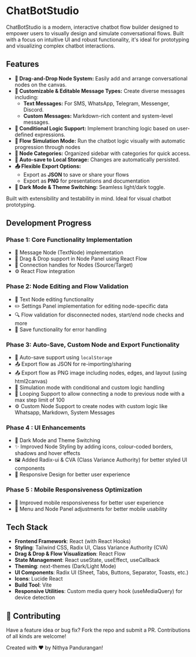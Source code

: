 # ChatBotStudio

ChatBotStudio is a modern, interactive chatbot flow builder designed to empower users to visually design and simulate conversational flows. Built with a focus on intuitive UI and robust functionality, it's ideal for prototyping and visualizing complex chatbot interactions.

## Features

- **🧱 Drag-and-Drop Node System:** Easily add and arrange conversational nodes on the canvas.
- **💬 Customizable & Editable Message Types:** Create diverse messages including:
  - **Text Messages:** For SMS, WhatsApp, Telegram, Messenger, Discord.
  - **Custom Messages:** Markdown-rich content and system-level messages.
- **🧠 Conditional Logic Support:** Implement branching logic based on user-defined expressions.
- **🔁 Flow Simulation Mode:** Run the chatbot logic visually with automatic progression through nodes
- **🎨 Node Categories:** Organized sidebar with categories for quick access.
- **💾 Auto-save to Local Storage:** Changes are automatically persisted.
- **📤 Flexible Export Options:**
  - Export as **JSON** to save or share your flows
  - Export as **PNG** for presentations and documentation
- **🌙 Dark Mode & Theme Switching:** Seamless light/dark toggle.

Built with extensibility and testability in mind. Ideal for visual chatbot prototyping.

## Development Progress

### Phase 1: Core Functionality Implementation

- 💬 Message Node (TextNode) implementation
- 🔗 Drag & Drop support in Node Panel using React Flow
- 🔌 Connection handles for Nodes (Source/Target)
- ⚙️ React Flow integration

### Phase 2: Node Editing and Flow Validation

- 📝 Text Node editing functionality
- ✏️ Settings Panel implementation for editing node-specific data
- 🔍 Flow validation for disconnected nodes, start/end node checks and more
- 💾 Save functionality for error handling

### Phase 3: Auto-Save, Custom Node and Export Functionality

- 💾 Auto-save support using `localStorage`
- 📤 Export flow as JSON for re-importing/sharing
- 📤 Export flow as PNG image including nodes, edges, and layout (using html2canvas)
- 🔌 Simulation mode with conditional and custom logic handling
- 🚦 Looping Support to allow connecting a node to previous node with a max step limit of 100
- ⚙️ Custom Node Support to create nodes with custom logic like Whatsapp, Markdown, System Messages

### Phase 4 : UI Enhancements

- 🎨 Dark Mode and Theme Switching
- ✨ Improved Node Styling by adding icons, colour-coded borders, shadows and hover effects
- 🖼️ Added Radix-ui & CVA (Class Variance Authority) for better styled UI components
- 🚀 Responsive Design for better user experience

### Phase 5 : Mobile Responsiveness Optimization

- 📱 Improved mobile responsiveness for better user experience
- 📱 Menu and Node Panel adjustments for better mobile usability

## Tech Stack

- **Frontend Framework**: React (with React Hooks)
- **Styling**: Tailwind CSS, Radix UI, Class Variance Authority (CVA)
- **Drag & Drop & Flow Visualization**: React Flow
- **State Management**: React useState, useEffect, useCallback 
- **Theming**: next-themes (Dark/Light Mode)
- **UI Components**: Radix UI (Sheet, Tabs, Buttons, Separator, Toasts, etc.)
- **Icons**: Lucide React
- **Build Tool**: Vite
- **Responsive Utilities**: Custom media query hook (useMediaQuery) for device detection

## 🤝 Contributing

Have a feature idea or bug fix? Fork the repo and submit a PR. Contributions of all kinds are welcome!

Created with ❤️ by Nithya Pandurangan!
